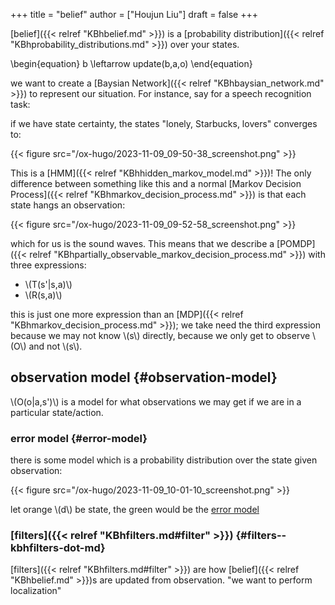 +++
title = "belief"
author = ["Houjun Liu"]
draft = false
+++

[belief]({{< relref "KBhbelief.md" >}}) is a [probability distribution]({{< relref "KBhprobability_distributions.md" >}}) over your states.

\begin{equation}
b \leftarrow update(b,a,o)
\end{equation}

we want to create a [Baysian Network]({{< relref "KBhbaysian_network.md" >}}) to represent our situation. For instance, say for a speech recognition task:

if we have state certainty, the states "lonely, Starbucks, lovers" converges to:

{{< figure src="/ox-hugo/2023-11-09_09-50-38_screenshot.png" >}}

This is a [HMM]({{< relref "KBhhidden_markov_model.md" >}})! The only difference between something like this and a normal [Markov Decision Process]({{< relref "KBhmarkov_decision_process.md" >}}) is that each state hangs an observation:

{{< figure src="/ox-hugo/2023-11-09_09-52-58_screenshot.png" >}}

which for us is the sound waves. This means that we describe a [POMDP]({{< relref "KBhpartially_observable_markov_decision_process.md" >}}) with three expressions:

-   \\(T(s'|s,a)\\)
-   \\(R(s,a)\\)

this is just one more expression than an [MDP]({{< relref "KBhmarkov_decision_process.md" >}}); we take need the third expression because we may not know \\(s\\) directly, because we only get to observe \\(O\\) and not \\(s\\).


## observation model {#observation-model}

\\(O(o|a,s')\\) is a model for what observations we may get if we are in a particular state/action.


### error model {#error-model}

there is some model which is a probability distribution over the state given observation:

{{< figure src="/ox-hugo/2023-11-09_10-01-10_screenshot.png" >}}

let orange \\(d\\) be state, the green would be the [error model](#error-model)


### [filters]({{< relref "KBhfilters.md#filter" >}}) {#filters--kbhfilters-dot-md}

[filters]({{< relref "KBhfilters.md#filter" >}}) are how [belief]({{< relref "KBhbelief.md" >}})s are updated from observation. "we want to perform localization"
